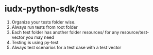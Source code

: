 # iudx-python-sdk/tests


1. Organize your tests folder wise.
2. Always run tests from root folder
3. Each test folder has another folder resources/ for any resource/test-vector you may need
4. Testing is using py-test
5. Always test scenarios for a test case with a test vector

